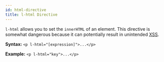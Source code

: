 ```yaml
---
id: html-directive
title: l-html Directive
---
```


`l-html` allows you to set the `innerHTML` of an element. This directive is somewhat dangerous because it can potentially result in unintended [XSS](https://developer.mozilla.org/en-US/docs/Glossary/Cross-site_scripting).

**Syntax:** `<p l-html="[expression]">...</p>`

**Example:** `<p l-html="key">...</p>`
